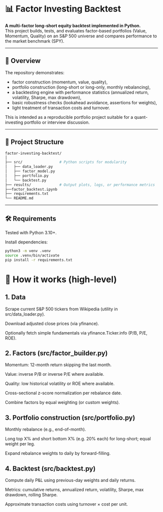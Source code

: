 # 📊 Factor Investing Backtest

**A multi-factor long-short equity backtest implemented in Python.**  
This project builds, tests, and evaluates factor-based portfolios (Value, Momentum, Quality) on an S&P 500 universe and compares performance to the market benchmark (SPY).

---

## 🔎 Overview
The repository demonstrates:
- factor construction (momentum, value, quality),
- portfolio construction (long-short or long-only, monthly rebalancing),
- a backtesting engine with performance statistics (annualized return, volatility, Sharpe, max drawdown),
- basic robustness checks (lookahead avoidance, assertions for weights),
- light treatment of transaction costs and turnover.

This is intended as a reproducible portfolio project suitable for a quant-investing portfolio or interview discussion.

---

## 🧭 Project Structure
```bash
factor-investing-backtest/
│
├── src/                 # Python scripts for modularity
│   ├── data_loader.py
│   ├── factor_model.py
│   ├── portfolio.py
│   └── backtest.py
├── results/             # Output plots, logs, or performance metrics
├──factor_backtest.ipynb
├── requirements.txt
└── README.md
```


---

## 🛠️ Requirements
Tested with Python 3.10+.

Install dependencies:

```bash
python3 -m venv .venv
source .venv/bin/activate
pip install -r requirements.txt
```

# 🧩 How it works (high-level)

## 1. Data

Scrape current S&P 500 tickers from Wikipedia (utility in src/data_loader.py).

Download adjusted close prices (via yfinance).

Optionally fetch simple fundamentals via yfinance.Ticker.info (P/B, P/E, ROE).

## 2. Factors (src/factor_builder.py)

Momentum: 12-month return skipping the last month.

Value: inverse P/B or inverse P/E where available.

Quality: low historical volatility or ROE where available.

Cross-sectional z-score normalization per rebalance date.

Combine factors by equal weighting (or custom weights).

## 3. Portfolio construction (src/portfolio.py)

Monthly rebalance (e.g., end-of-month).

Long top X% and short bottom X% (e.g. 20% each) for long-short; equal weight per leg.

Expand rebalance weights to daily by forward-filling.

## 4. Backtest (src/backtest.py)

Compute daily P&L using previous-day weights and daily returns.

Metrics: cumulative returns, annualized return, volatility, Sharpe, max drawdown, rolling Sharpe.

Approximate transaction costs using turnover × cost per unit.